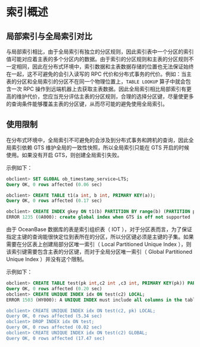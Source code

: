 索引概述 
=========================



局部索引与全局索引对比 
--------------------------------

与局部索引相比，由于全局索引有独立的分区规则，因此索引表中一个分区的索引值可能对应着主表的多个分区内的数据。由于索引的分区规则和主表的分区规则不一定相同，因此在分布式环境中，索引数据和主表数据存储的位置也无法保证始终在一起，这不可避免的会引入读写的 RPC 代价和分布式事务的代价。例如：当主表的分区和全局索引的分区不在同一个物理位置上，`TABLE LOOKUP` 算子中就会包含一次 RPC 操作到远端机器上去获取主表数据。因此全局索引相比局部索引有更高的维护代价，您应当充分评估主表的分区规则，合理的选择分区键，尽量使更多的查询条件能够覆盖主表的分区键，从而尽可能的避免使用全局索引。

使用限制 
-------------------------

在分布式环境中，全局索引不可避免的会涉及到分布式事务和跨机的查询，因此全局索引依赖 GTS 维护全局的一致性快照，所以全局索引只能在 GTS 开启的时候使用。如果没有开启 GTS，则创建全局索引失败。

示例如下：

```sql
obclient> SET GLOBAL ob_timestamp_service=LTS;
Query OK, 0 rows affected (0.06 sec)

obclient> CREATE TABLE t1(a int, b int, PRIMARY KEY(a));
Query OK, 0 rows affected (0.17 sec)

obclient> CREATE INDEX gkey ON t1(b) PARTITION BY range(b) (PARTITION p0 VALUES LESS THAN (1), PARTITION p1 VALUES LESS THAN (2), PARTITION p2 VALUES LESS THAN(3)); 
ERROR 1235 (0A000): create global index when GTS is off not supported
```



由于 OceanBase 数据库的表是索引组织表（ IOT ），对于分区表而言，为了保证指定主键的查询能很快定位到表所在的分区，所以分区键必须是主键的子集。如果需要在分区表上创建局部分区唯一索引（ Local Partitioned Unique Index ），则该索引键需要包含主表的分区键，而对于全局分区唯一索引（ Global Partitioned Unique Index ）并没有这个限制。

示例如下：

```sql
obclient> CREATE TABLE test(pk int,c2 int ,c3 int, PRIMARY KEY(pk)) PARTITION BY hash(pk) partitions 5;
Query OK, 0 rows affected (0.20 sec)
obclient> CREATE UNIQUE INDEX idx ON test(c2) LOCAL;
ERROR 1503 (HY000): A UNIQUE INDEX must include all columns in the table's partitioning function

obclient> CREATE UNIQUE INDEX idx ON test(c2, pk) LOCAL;
Query OK, 0 rows affected (5.34 sec)
obclient> DROP INDEX idx ON test;
Query OK, 0 rows affected (0.02 sec)
obclient> CREATE UNIQUE INDEX idx ON test(c2) GLOBAL;
Query OK, 0 rows affected (17.47 sec)
```


